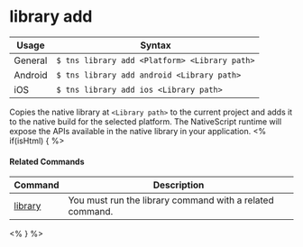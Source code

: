 library add
==========

Usage | Syntax
------|-------
General | `$ tns library add <Platform> <Library path>`
Android | `$ tns library add android <Library path>`
iOS | `$ tns library add ios <Library path>`

Copies the native library at `<Library path>` to the current project and adds it to the native build for the selected platform.
The NativeScript runtime will expose the APIs available in the native library in your application.
<% if(isHtml) { %> 

#### Related Commands

Command | Description
----------|----------
[library](library.html) | You must run the library command with a related command.
<% } %>